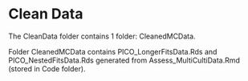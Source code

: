 # Clean Data


The CleanData folder contains 1 folder: CleanedMCData.

Folder CleanedMCData contains PICO_LongerFitsData.Rds and PICO_NestedFitsData.Rds generated from Assess_MultiCultiData.Rmd (stored in Code folder).